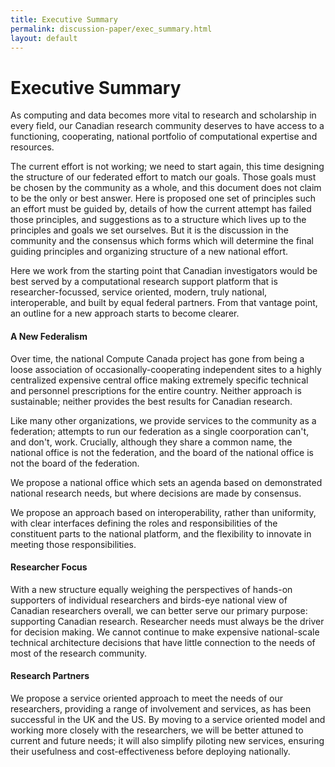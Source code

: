 ```yaml
---
title: Executive Summary
permalink: discussion-paper/exec_summary.html
layout: default
---
```


Executive Summary
=================

As computing and data becomes more vital to research and scholarship
in every field, our Canadian research community deserves to have
access to a functioning, cooperating, national portfolio of
computational expertise and resources.

The current effort is not working; we need to start again, this time
designing the structure of our federated effort to match our goals.
Those goals must be chosen by the community as a whole, and this
document does not claim to be the only or best answer.  Here is
proposed one set of principles such an effort must be guided by,
details of how the current attempt has failed those principles, and
suggestions as to a structure which lives up to the principles and
goals we set ourselves.  But it is the discussion in the community
and the consensus which forms which will determine the final guiding
principles and organizing structure of a new national effort.

Here we work from the starting point that Canadian investigators
would be best served by a computational research support platform
that is researcher-focussed, service oriented, modern, truly national,
interoperable, and built by equal federal partners.  From that vantage point, an outline for a new approach starts to
become clearer.

#### A New Federalism

Over time, the national Compute Canada project has gone from being
a loose association of occasionally-cooperating independent sites
to a highly centralized expensive central office making extremely
specific technical and personnel prescriptions for the entire
country.  Neither approach is sustainable; neither provides the
best results for Canadian research.

Like many other organizations, we provide services to the community
as a federation; attempts to run our federation as a single
coorporation can't, and don't, work. Crucially, although they share
a common name, the national office is not the federation, and the
board of the national office is not the board of the federation.

We propose a national office which sets an agenda based on demonstrated
national research needs, but where decisions are made by consensus.

We propose an approach based on interoperability, rather than
uniformity, with clear interfaces defining the roles and responsibilities
of the constituent parts to the national platform, and the flexibility
to innovate in meeting those responsibilities.

#### Researcher Focus

With a new structure equally weighing the perspectives of hands-on
supporters of individual researchers and birds-eye national view
of Canadian researchers overall, we can better serve our primary
purpose: supporting Canadian research.  Researcher needs must always
be the driver for decision making.  We cannot continue to make
expensive national-scale technical architecture decisions that have
little connection to the needs of most of the research community.

#### Research Partners

We propose a service oriented approach to meet the needs of our
researchers, providing a range of involvement and services, as has
been successful in the UK and the US.  By moving to a service
oriented model and working more closely with the researchers, we
will be better attuned to current and future needs; it will also
simplify piloting new services, ensuring their usefulness and
cost-effectiveness before deploying nationally.
